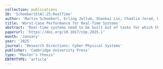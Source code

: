 ```yaml
---
collection: publications
ID: 'SchoeberlEtAl:25:RealTime'
author: 'Martin Schoeberl, Erling Jellum, Shaokai Lin, Chadlia Jerad, Emad Jacob Maroun, Marten Lohstroh, and Edward A Lee'
title: 'Worst-Case Performance for Real-Time Systems'
abstract: 'Real-time systems need to be built out of tasks for which the worst-case execution time is known. To enable accurate estimates of worst-case execution time, some researchers propose to build processors that simplify that analysis. These architectures are called precision-timed machines or time-predictable architectures. However, what does this term mean? This paper explores the meaning of time predictability and how it can be quantified. We show that time predictability is hard to quantify. Rather, the worst-case performance as the combination of a processor, a compiler, and a worst-case execution time analysis tool is an important property in the context of real-time systems. Note that the actual software has implications as well on the worst-case performance. We propose to define a standard set of benchmark programs that can be used to evaluate a time-predictable processor, a compiler, and a worst-case execution time analysis tool. We define worst-case performance as the geometric mean of worst-case execution time bounds on a standard set of benchmark programs.'
paperurl: 'https://doi.org/10.1017/cbp.2025.1'
month: 'January'
year: '2025'
journal: 'Research Directions: Cyber-Physical Systems'
publisher: 'Cambridge University Press'
type: "Master's thesis"
ENTRYTYPE: 'article'
---
```

